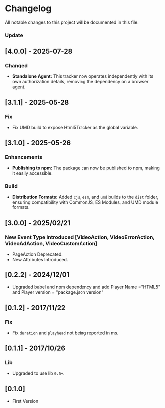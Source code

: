 # Changelog

All notable changes to this project will be documented in this file.

### Update

## [4.0.0] - 2025-07-28

### Changed

- **Standalone Agent:** This tracker now operates independently with its own authorization details, removing the dependency on a browser agent.

## [3.1.1] - 2025-05-28

### Fix

- Fix UMD build to expose Html5Tracker as the global variable.

## [3.1.0] - 2025-05-26

### Enhancements

- **Publishing to npm:** The package can now be published to npm, making it easily accessible.

### Build

- **Distribution Formats:** Added `cjs`, `esm`, and `umd` builds to the `dist` folder, ensuring compatibility with CommonJS, ES Modules, and UMD module formats.

## [3.0.0] - 2025/02/21

### New Event Type Introduced [VideoAction, VideoErrorAction, VideoAdAction, VideoCustomAction]

- PageAction Deprecated.
- New Attributes Introduced.

## [0.2.2] - 2024/12/01

- Upgraded babel and npm dependency and add Player Name ="HTML5" and Player version = "package.json version"

## [0.1.2] - 2017/11/22

### Fix

- Fix `duration` and `playhead` not being reported in ms.

## [0.1.1] - 2017/10/26

### Lib

- Upgraded to use lib `0.5+`.

## [0.1.0]

- First Version
